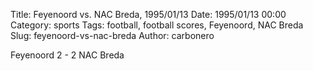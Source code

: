 Title: Feyenoord vs. NAC Breda, 1995/01/13
Date: 1995/01/13 00:00
Category: sports
Tags: football, football scores, Feyenoord, NAC Breda
Slug: feyenoord-vs-nac-breda
Author: carbonero


Feyenoord 2 - 2 NAC Breda

